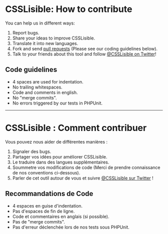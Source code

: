 # CSSLisible: How to contribute

You can help us in different ways:
 1. Report bugs.
 2. Share your ideas to improve CSSLisible.
 3. Translate it into new languages.
 4. Fork and send [pull requests](http://help.github.com/articles/using-pull-requests) (Please see our coding guidelines below).
 5. Talk to your friends about this tool and follow [@CSSLisible on Twitter](http://twitter.com/csslisible)!


## Code guidelines

* 4 spaces are used for indentation.
* No trailing whitespaces.
* Code and comments in english.
* No "merge commits".
* No errors triggered by our tests in PHPUnit.

___


# CSSLisible : Comment contribuer

Vous pouvez nous aider de différentes manières :
 1. Signaler des bugs.
 2. Partager vos idées pour améliorer CSSLisible.
 3. Le traduire dans des langues supplémentaires.
 4. Soummetre vos modifications de code (Merci de prendre connaissance de nos conventions ci-dessous).
 5. Parler de cet outil autour de vous et suivre [@CSSLisible sur Twitter](http://twitter.com/csslisible) !


## Recommandations de Code

* 4 espaces en guise d'indentation.
* Pas d'espaces de fin de ligne.
* Code et commentaires en anglais (si possible).
* Pas de "merge commits".
* Pas d'erreur déclenchée lors de nos tests sous PHPUnit.

